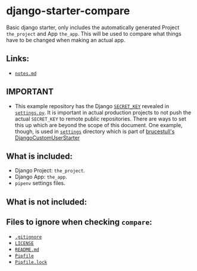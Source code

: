 # django-starter-compare
Basic django starter, only includes the automatically generated Project `the_project` and App `the_app`. This will be used to compare what things have to be changed when making an actual app.

## Links:
* [`notes.md`](./notes/notes.md)

## **IMPORTANT**
* This example repository has the Django [`SECRET_KEY`](https://docs.djangoproject.com/en/4.0/ref/settings/#secret-key) revealed in [`settings.py`](./the_project/settings.py). It is important in actual production projects to not push the actual `SECRET_KEY` to remote public repositories. There are ways to set this up which are beyond the scope of this document. One example, though, is used in [`settings`](https://github.com/brucestull/DjangoCustomUserStarter/tree/main/my_current_project/settings) directory which is part of [brucestull's DjangoCustomUserStarter](https://github.com/brucestull/DjangoCustomUserStarter)

## What is included:
* Django Project: `the_project`.
* Django App: `the_app`.
* `pipenv` settings files.

## What is not included:

## Files to ignore when checking `compare`:
* [`.gitignore`](./.gitignore)
* [`LICENSE`](./LICENSE)
* [`README.md`](./README.md)
* [`Pipfile`](./Pipfile)
* [`Pipfile.lock`](./Pipfile.lock)
